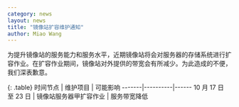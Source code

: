 ```yaml
---
category: news
layout: news
title: "镜像站扩容维护通知"
author: Miao Wang
---
```


为提升镜像站的服务能力和服务水平，近期镜像站将会对服务器的存储系统进行扩容作业。在扩容作业期间，镜像站对外提供的带宽会有所减少。为此造成的不便，我们深表歉意。

{: .table}
时间节点 | 维护项目 | 可能影响
-------|----------|------
10 月 17 日 至 23 日 | 镜像站服务器甲扩容作业 | 服务带宽降低


